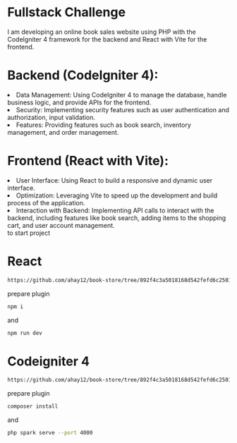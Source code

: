 # Fullstack Challenge
I am developing an online book sales website using PHP with the CodeIgniter 4 framework for the backend and React with Vite for the frontend.

# Backend (CodeIgniter 4):

<li>Data Management: Using CodeIgniter 4 to manage the database, handle business logic, and provide APIs for the frontend.</li>
<li>Security: Implementing security features such as user authentication and authorization, input validation.</li>
<li>Features: Providing features such as book search, inventory management, and order management.</li>

# Frontend (React with Vite):

<li>User Interface: Using React to build a responsive and dynamic user interface.</li>
<li>Optimization: Leveraging Vite to speed up the development and build process of the application.</li>
<li>Interaction with Backend: Implementing API calls to interact with the backend, including features like book search, adding items to the shopping cart, and user account management.</li>
to start project

# React

```bash 
https://github.com/ahay12/book-store/tree/892f4c3a5018168d542fefd6c250113d1320ffb2/book-shop.git
```
prepare plugin
```bash 
npm i
```
and
```bash
npm run dev
```
# Codeigniter 4
```bash 
https://github.com/ahay12/book-store/tree/892f4c3a5018168d542fefd6c250113d1320ffb2/CI-API.git
```
prepare plugin
```bash
composer install
```
and
```bash
php spark serve --port 4000
```
